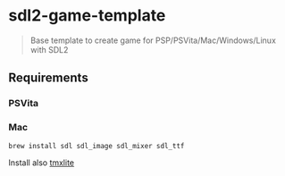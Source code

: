 # sdl2-game-template

> Base template to create game for PSP/PSVita/Mac/Windows/Linux with SDL2

## Requirements

### PSVita
### Mac

```shell
brew install sdl sdl_image sdl_mixer sdl_ttf
```

Install also [tmxlite](https://github.com/fallahn/tmxlite/wiki/Quick-Start)
